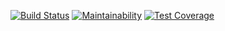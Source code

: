 [![Build Status](https://travis-ci.com/bisonlou/Challenge-IV-React.svg?branch=develop)](https://travis-ci.com/bisonlou/Challenge-IV-React) 
[![Maintainability](https://api.codeclimate.com/v1/badges/381012fae747b0083ee7/maintainability)](https://codeclimate.com/github/bisonlou/Challenge-IV-React/maintainability)
[![Test Coverage](https://api.codeclimate.com/v1/badges/381012fae747b0083ee7/test_coverage)](https://codeclimate.com/github/bisonlou/Challenge-IV-React/test_coverage)
